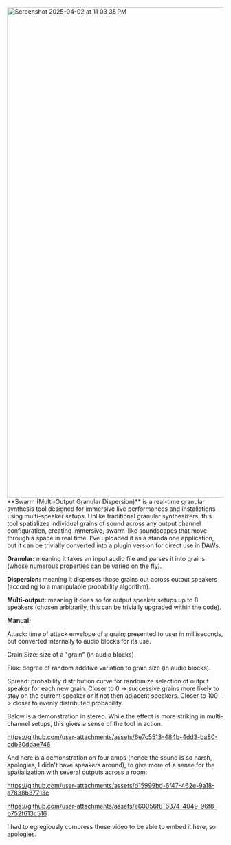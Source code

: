 <img width="1142" alt="Screenshot 2025-04-02 at 11 03 35 PM" src="https://github.com/user-attachments/assets/8a48835a-aa5b-44f2-ac11-6d540d5d4201" />
**Swarm (Multi-Output Granular Dispersion)** is a real-time granular synthesis tool designed for immersive live performances and installations using multi-speaker setups. Unlike traditional granular synthesizers, this tool spatializes individual grains of sound across any output channel configuration, creating immersive, swarm-like soundscapes that move through a space in real time. I've uploaded it as a standalone application, but it can be trivially converted into a plugin version for direct use in DAWs.

**Granular:** meaning it takes an input audio file and parses it into grains (whose numerous properties can be varied on the fly). 

**Dispersion:** meaning it disperses those grains out across output speakers (according to a manipulable probability algorithm). 

**Multi-output:** meaning it does so for output speaker setups up to 8 speakers (chosen arbitrarily, this can be trivially upgraded within the code). 

**Manual:**

Attack: time of attack envelope of a grain; presented to user in milliseconds, but converted internally to audio blocks for its use.

Grain Size: size of a "grain" (in audio blocks)

Flux: degree of random additive variation to grain size (in audio blocks).

Spread: probability distribution curve for randomize selection of output speaker for each new grain. Closer to 0 -> successive grains more likely to stay on the current speaker or if not then adjacent speakers. Closer to 100 -> closer to evenly distributed probability.

Below is a demonstration in stereo. While the effect is more striking in multi-channel setups, this gives a sense of the tool in action.

https://github.com/user-attachments/assets/6e7c5513-484b-4dd3-ba80-cdb30ddae746

And here is a demonstration on four amps (hence the sound is so harsh, apologies, I didn't have speakers around), to give more of a sense for the spatialization with several outputs across a room:

https://github.com/user-attachments/assets/d15999bd-6f47-462e-9a18-a7838b37713c


https://github.com/user-attachments/assets/e60056f8-6374-4049-96f8-b752f613c516



I had to egregiously compress these video to be able to embed it here, so apologies.
